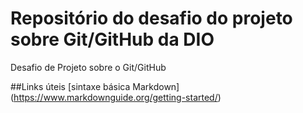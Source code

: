 # Repositório do desafio do projeto sobre Git/GitHub da DIO
Desafio de Projeto sobre o Git/GitHub

##Links úteis
[sintaxe básica Markdown] (https://www.markdownguide.org/getting-started/)
